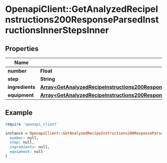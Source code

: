 # OpenapiClient::GetAnalyzedRecipeInstructions200ResponseParsedInstructionsInnerStepsInner

## Properties

| Name | Type | Description | Notes |
| ---- | ---- | ----------- | ----- |
| **number** | **Float** |  |  |
| **step** | **String** |  |  |
| **ingredients** | [**Array&lt;GetAnalyzedRecipeInstructions200ResponseParsedInstructionsInnerStepsInnerIngredientsInner&gt;**](GetAnalyzedRecipeInstructions200ResponseParsedInstructionsInnerStepsInnerIngredientsInner.md) |  | [optional] |
| **equipment** | [**Array&lt;GetAnalyzedRecipeInstructions200ResponseParsedInstructionsInnerStepsInnerIngredientsInner&gt;**](GetAnalyzedRecipeInstructions200ResponseParsedInstructionsInnerStepsInnerIngredientsInner.md) |  | [optional] |

## Example

```ruby
require 'openapi_client'

instance = OpenapiClient::GetAnalyzedRecipeInstructions200ResponseParsedInstructionsInnerStepsInner.new(
  number: null,
  step: null,
  ingredients: null,
  equipment: null
)
```

